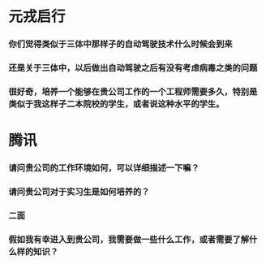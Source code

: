 # 元戎启行

### 你们觉得类似于三体中那样子的自动驾驶技术什么时候会到来

### 还是关于三体中，以后做出自动驾驶之后有没有考虑病毒之类的问题

### 很好奇，培养一个能够在贵公司工作的一个工程师需要多久，特别是类似于我这样子二本院校的学生，或者说这种水平的学生。

# 腾讯

### 请问贵公司的工作环境如何，可以详细描述一下嘛？

### 请问贵公司对于实习生是如何培养的？

### 二面

### 假如我有幸进入到贵公司，我需要做一些什么工作，或者需要了解什么样的知识？

